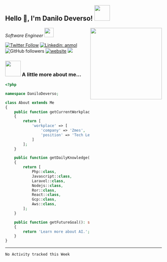 <h2>Hello 🤗, I'm Danilo Deverso! <img src="https://media.giphy.com/media/12oufCB0MyZ1Go/giphy.gif" width="50"></h2>
<img align='right' src="https://media.giphy.com/media/M9gbBd9nbDrOTu1Mqx/giphy.gif" width="230">
<p><em>Software Engineer <img src="https://media.giphy.com/media/WUlplcMpOCEmTGBtBW/giphy.gif" width="30"> 
</em></p>

[![Twitter Follow](https://img.shields.io/twitter/follow/deverso?label=Follow)](https://twitter.com/intent/follow?screen_name=deverso)
[![Linkedin: anmol](https://img.shields.io/badge/-danilodeverso-blue?style=flat-square&logo=Linkedin&logoColor=white&link=https://www.linkedin.com/in/danilodeverso/)](https://www.linkedin.com/in/danilodeverso/)
![GitHub followers](https://img.shields.io/github/followers/deverso?label=Follow&style=social)
[![website](https://img.shields.io/badge/Website-46a2f1.svg?&style=flat-square&logo=Google-Chrome&logoColor=white&link=https://deverso.dev/)](https://deverso.dev/)
![](https://visitor-badge.glitch.me/badge?page_id=deverso)

### <img src="https://media.giphy.com/media/VgCDAzcKvsR6OM0uWg/giphy.gif" width="50"> A little more about me...  

```php
<?php

namespace DaniloDeverso;

class About extends Me
{
    public function getCurrentWorkplace(): array
    {
        return [
            'workplace' => [
                'company' => 'Zmes',
                'position' => 'Tech Lead Engineer'         
            ]
        ];
    }

    public function getDailyKnowledge(): array
    {
        return [
            Php::class,
            Javascript::class,
            Laravel::class,
            Nodejs::class,
            Ror::class,
            React::class,
            Gcp::class,
            Aws::class,
        ];
    }

    public function getFutureGoal(): string
    {
        return 'Learn more about AI.';
    }
}
```

---
<!--START_SECTION:waka-->
```text
No Activity tracked this Week
```
<!--END_SECTION:waka-->